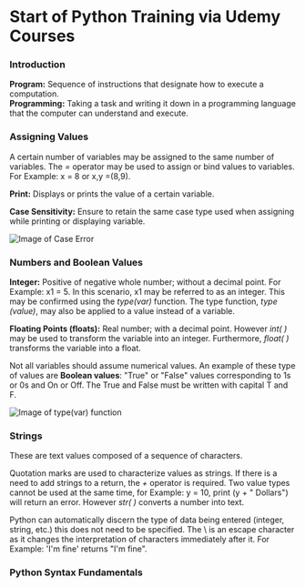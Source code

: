 # Start of Python Training via Udemy Courses


### **Introduction**
**Program:** Sequence of instructions that designate how to execute a computation.  
**Programming:** Taking a task and writing it down in a programming language that the computer can understand and execute.  


### **Assigning Values**

A certain number of variables may be assigned to the same number of variables. The *=* operator may be used to assign or bind values to variables. For Example: x = 8 or x,y =(8,9). 

**Print:** Displays or prints the value of a certain variable.

**Case Sensitivity:** Ensure to retain the same case type used when assigning while printing or displaying variable. 

![Image of Case Error](Note_Images/1.png)

### **Numbers and Boolean Values**

**Integer:** Positive of negative whole number; without a decimal point. For Example: x1 = 5. In this scenario, x1 may be referred to as an integer. This may be confirmed using the *type(var)* function. The type function, *type (value)*, may also be applied to a value instead of a variable.

**Floating Points (floats):** Real number; with a decimal point. However *int( )* may be used to transform the variable into an integer. Furthermore, *float( )* transforms the variable into a float.

Not all variables should assume numerical values. An example of these type of values are **Boolean values**:  "True" or "False" values corresponding to 1s or 0s and On or Off. The True and False must be written with capital T and F.

![ Image of type(var) function](Note_Images/2.png)

### **Strings**
These are text values composed of a sequence of characters. 

Quotation marks are used to characterize values as strings. If there is a need to add strings to a return, the *+* operator is required. Two value types cannot be used at the same time, for Example: y = 10, print (y + " Dollars") will return an error. However *str( )* converts a number into text. 

Python can automatically discern the type of data being entered (integer, string, etc.) this does not need to be specified. The \ is an escape character as it changes the interpretation of characters immediately after it. For Example: 'I\'m fine' returns "I'm fine". 

### **Python Syntax Fundamentals**

